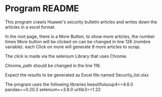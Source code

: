 # Program README

This program crawls Huawei's security bulletin articles and writes down the articles in a excel format.

In the root page, there is a More Button, to show more articles, the number times More button will be clicked on can be changed in line 126 (nombre variable). each Click on more will generate 9 more articles to scrap.

The click is made via the selenium Library that uses Chrome.

Chrome_path should be changed in the line 118.

Expect the results to be generated as Excel file named Security_list.xlsx

The program uses the following libraries
beautifulsoup4==4.6.0
pandas==0.20.3
selenium==3.8.0
urllib3==1.22
